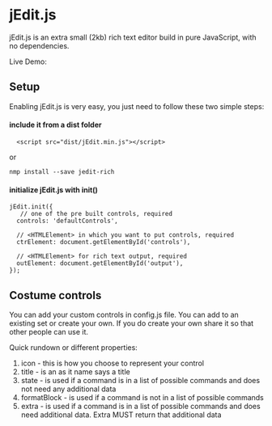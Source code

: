 # jEdit.js

jEdit.js is an extra small (2kb) rich text editor build in pure JavaScript, with no dependencies.

Live Demo:

## Setup

Enabling jEdit.js is very easy, you just need to follow these two simple steps:

#### include it from a dist folder
  ```
    <script src="dist/jEdit.min.js"></script>
  ```

  or

  ```
  nmp install --save jedit-rich
  ```

#### initialize jEdit.js with init()
  ```
  jEdit.init({
     // one of the pre built controls, required
    controls: 'defaultControls',

    // <HTMLElement> in which you want to put controls, required
    ctrElement: document.getElementById('controls'),

    // <HTMLElement> for rich text output, required
    outElement: document.getElementById('output'),
  });
  ```

## Costume controls

You can add your custom controls in config.js file. You can add to an existing set or create your own. If you do create your own share it so that other people can use it.

Quick rundown or different properties:
  1.  icon - this is how you choose to represent your control
  2.  title - is an as it name says a title
  3.  state - is used if a command is in a list of possible commands and does not need any additional data
  4.  formatBlock - is used if a command is not in a list of possible commands
  5.  extra - is used if a command is in a list of possible commands and does need additional data. Extra MUST return that additional data
